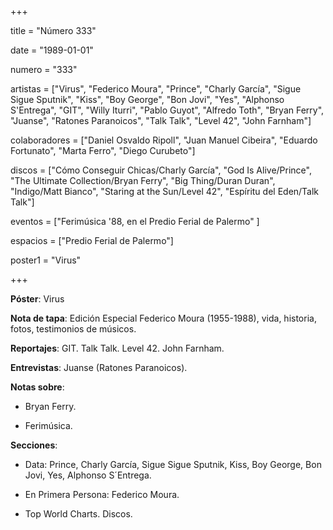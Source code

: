 +++

title = "Número 333"

date = "1989-01-01"

numero = "333"

artistas = ["Virus", "Federico Moura", "Prince", "Charly García", "Sigue Sigue Sputnik", "Kiss", "Boy George", "Bon Jovi", "Yes", "Alphonso S'Entrega", "GIT", "Willy Iturri", "Pablo Guyot", "Alfredo Toth", "Bryan Ferry", "Juanse", "Ratones Paranoicos", "Talk Talk", "Level 42", "John Farnham"]

colaboradores = ["Daniel Osvaldo Ripoll", "Juan Manuel Cibeira", "Eduardo Fortunato", "Marta Ferro", "Diego Curubeto"]

discos = ["Cómo Conseguir Chicas/Charly García", "God Is Alive/Prince", "The Ultimate Collection/Bryan Ferry", "Big Thing/Duran Duran", "Indigo/Matt Bianco", "Staring at the Sun/Level 42", "Espíritu del Eden/Talk Talk"] 

eventos = ["Ferimúsica '88, en el Predio Ferial de Palermo" ]

espacios = ["Predio Ferial de Palermo"]

poster1 = "Virus"

+++

**Póster**: Virus

**Nota de tapa**: Edición Especial Federico Moura (1955-1988), vida, historia, fotos, testimonios de músicos. 

**Reportajes**: GIT. Talk Talk. Level 42. John Farnham.

**Entrevistas**: Juanse (Ratones Paranoicos).

**Notas sobre**:

- Bryan Ferry.

- Ferimúsica.

**Secciones**:

- Data: Prince, Charly García, Sigue Sigue Sputnik, Kiss, Boy George, Bon Jovi, Yes, Alphonso S´Entrega. 

- En Primera Persona: Federico Moura. 

- Top World Charts. Discos.
